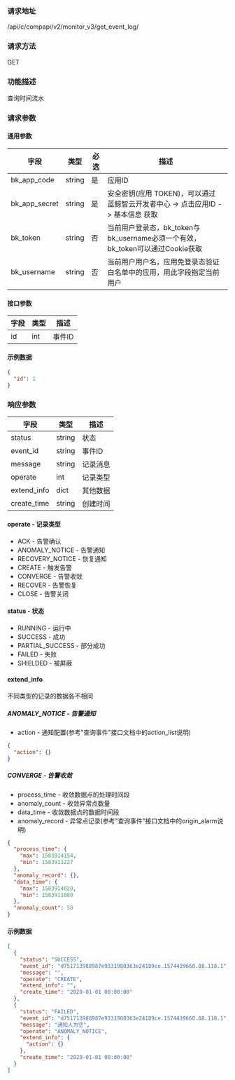 
### 请求地址

/api/c/compapi/v2/monitor_v3/get_event_log/



### 请求方法

GET


### 功能描述

查询时间流水

### 请求参数


#### 通用参数

| 字段 | 类型 | 必选 |  描述 |
|-----------|------------|--------|------------|
| bk_app_code  |  string    | 是 | 应用ID     |
| bk_app_secret|  string    | 是 | 安全密钥(应用 TOKEN)，可以通过 蓝鲸智云开发者中心 -&gt; 点击应用ID -&gt; 基本信息 获取 |
| bk_token     |  string    | 否 | 当前用户登录态，bk_token与bk_username必须一个有效，bk_token可以通过Cookie获取 |
| bk_username  |  string    | 否 | 当前用户用户名，应用免登录态验证白名单中的应用，用此字段指定当前用户 |

#### 接口参数

| 字段 | 类型 | 描述   |
| ---- | ---- | ------ |
| id   | int  | 事件ID |

#### 示例数据

```json
{
  "id": 1
}
```

### 响应参数

| 字段        | 类型   | 描述     |
| ----------- | ------ | -------- |
| status      | string | 状态     |
| event_id    | string | 事件ID   |
| message     | string | 记录消息 |
| operate     | int    | 记录类型 |
| extend_info | dict   | 其他数据 |
| create_time | string | 创建时间 |

#### operate - 记录类型

* ACK - 告警确认
* ANOMALY_NOTICE - 告警通知
* RECOVERY_NOTICE - 恢复通知
* CREATE - 触发告警
* CONVERGE - 告警收敛
* RECOVER - 告警恢复
* CLOSE - 告警关闭

#### status - 状态

* RUNNING - 运行中
* SUCCESS - 成功
* PARTIAL_SUCCESS - 部分成功
* FAILED - 失败
* SHIELDED - 被屏蔽

#### extend_info

不同类型的记录的数据各不相同

##### ANOMALY_NOTICE - 告警通知

* action - 通知配置(参考"查询事件"接口文档中的action_list说明)

```json
{
  "action": {}
}
```

##### CONVERGE - 告警收敛

* process_time - 收敛数据点的处理时间段
* anomaly_count - 收敛异常点数量
* data_time - 收敛数据点的数据时间段
* anomaly_record - 异常点记录(参考"查询事件"接口文档中的origin_alarm说明)

```json
{
  "process_time": {
    "max": 1583914154,
    "min": 1583911227
  },
  "anomaly_record": {},
  "data_time": {
    "max": 1583914020,
    "min": 1583911080
  },
  "anomaly_count": 50
}
```

#### 示例数据

```json
[
  {
    "status": "SUCCESS",
    "event_id": "d751713988987e9331980363e24189ce.1574439660.88.118.1",
    "message": "",
    "operate": "CREATE",
    "extend_info": "",
    "create_time": "2020-01-01 00:00:00"
  },
  {
    "status": "FAILED",
    "event_id": "d751713988987e9331980363e24189ce.1574439660.88.118.1",
    "message": "通知人为空",
    "operate": "ANOMALY_NOTICE",
    "extend_info": {
      "action": {}
    },
    "create_time": "2020-01-01 00:00:00"
  }
]
```